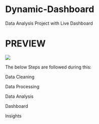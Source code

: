 # Dynamic-Dashboard
Data Analysis Project with Live Dashboard


# PREVIEW
![](https://github.com/developer-venish/Dynamic-Dashboard/blob/main/demo.gif)


The below Steps are followed during this:

Data Cleaning

Data Processing

Data Analysis

Dashboard

Insights
